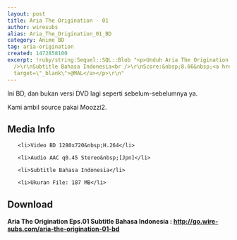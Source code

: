 ```yaml
---
layout: post
title: Aria The Origination - 01
author: wiresubs
alias: Aria_The_Origination_01_BD
category: Anime BD
tag: aria-origination
created: 1472858100
excerpt: !ruby/string:Sequel::SQL::Blob "<p>Unduh Aria The Origination BD Eps.01<br
  />\r\nSubtitle Bahasa Indonesia<br />\r\nScore:&nbsp;8.66&nbsp;<a href=\"https://myanimelist.net/anime/3297/Aria_The_Origination\"
  target=\"_blank\">@MAL</a></p>\r\n"
---
```

<p class="rtecenter">Ini BD, dan bukan versi DVD lagi seperti sebelum-sebelumnya&nbsp;ya.&nbsp;<br />
Kami ambil source pakai&nbsp;Moozzi2.</p>

<h2>Media Info</h2>

<ul>
	<li>Video BD 1280x720&nbsp;H.264</li>
	<li>Audio AAC q0.45 Stereo&nbsp;[Jpn]</li>
	<li>Subtitle Bahasa Indonesia</li>
	<li>Ukuran File: 187 MB</li>
</ul>

<h2>Download</h2>

<p><strong>Aria The Origination Eps.01&nbsp;Subtitle Bahasa</strong><strong>&nbsp;Indonesia<strong>&nbsp;:&nbsp;</strong><a href="http://go.wire-subs.com/aria-the-origination-01-bd" target="_blank">http://go.wire-subs.com/aria-the-origination-01-bd</a></strong></p>
